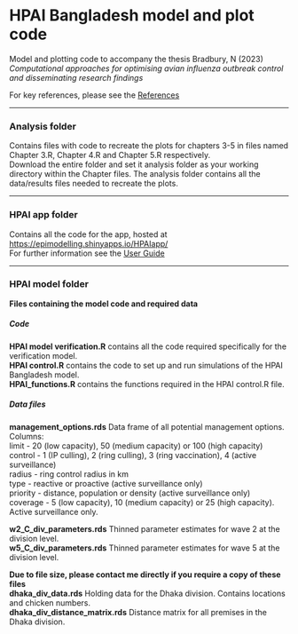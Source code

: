# HPAI Bangladesh model and plot code

Model and plotting code to accompany the thesis Bradbury, N (2023) *Computational approaches for optimising avian influenza outbreak control and disseminating research findings*

For key references, please see the [References](https://github.com/nabury/HPAI/wiki/References)

---

### Analysis folder

Contains files with code to recreate the plots for chapters 3-5 in files named Chapter 3.R, Chapter 4.R and Chapter 5.R respectively.  
Download the entire folder and set it analysis folder as your working directory within the Chapter files. 
The analysis folder contains all the data/results files needed to recreate the plots.

---

### HPAI app folder
Contains all the code for the app, hosted at https://epimodelling.shinyapps.io/HPAIapp/  
For further information see the [User Guide](https://github.com/nabury/HPAI/wiki/HPAI-App-User-Guide)

---

### HPAI model folder

**Files containing the model code and required data**

##### Code
**HPAI model verification.R** contains all the code required specifically for the verification model.  
**HPAI control.R** contains the code to set up and run simulations of the HPAI Bangladesh model.     
**HPAI_functions.R** contains the functions required in the HPAI control.R file.  

##### Data files
**management_options.rds** Data frame of all potential management options.   
Columns:   
limit - 20 (low capacity), 50 (medium capacity) or 100 (high capacity)  
control - 1 (IP culling), 2 (ring culling), 3 (ring vaccination), 4 (active surveillance)  
radius - ring control radius in km  
type - reactive or proactive (active surveillance only)  
priority - distance, population or density (active surveillance only)  
coverage - 5 (low capacity), 10 (medium capacity) or 25 (high capacity). Active surveillance only. 

**w2_C_div_parameters.rds** Thinned parameter estimates for wave 2 at the division level.  
**w5_C_div_parameters.rds** Thinned parameter estimates for wave 5 at the division level. 

**Due to file size, please contact me directly if you require a copy of these files**  
**dhaka_div_data.rds** Holding data for the Dhaka division. Contains locations and chicken numbers.  
**dhaka_div_distance_matrix.rds** Distance matrix for all premises in the Dhaka division.  
